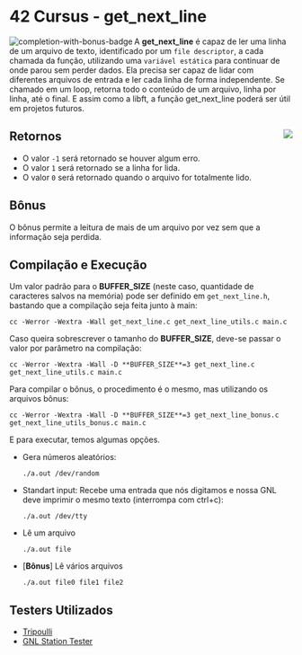 # 42 Cursus - get_next_line

<img src="https://game.42sp.org.br/static/assets/achievements/get_next_linem.png" alt="completion-with-bonus-badge" align="left">

A **get_next_line** é capaz de ler uma linha de um arquivo de texto, identificado por um `file descriptor`, a cada chamada da função, utilizando uma `variável estática` para continuar de onde parou sem perder dados. Ela precisa ser capaz de lidar com diferentes arquivos de entrada e ler cada linha de forma independente. Se chamado em um loop, retorna todo o conteúdo de um arquivo, linha por linha, até o final. E assim como a libft, a função get_next_line poderá ser útil em projetos futuros.

## Retornos <img src="https://img.shields.io/badge/GRADE-125%2F100-green" align="right">

- O valor `-1` será retornado se houver algum erro.
- O valor `1` será retornado se a linha for lida.
- O valor `0` será retornado quando o arquivo for totalmente lido.

## Bônus

O bônus permite a leitura de mais de um arquivo por vez sem que a informação seja perdida.

## Compilação e Execução

Um valor padrão para o **BUFFER_SIZE** (neste caso, quantidade de caracteres salvos na memória) pode ser definido em `get_next_line.h`, bastando que a compilação seja feita junto à main:

	cc -Werror -Wextra -Wall get_next_line.c get_next_line_utils.c main.c

Caso queira sobrescrever o tamanho do **BUFFER_SIZE**, deve-se passar o valor por parâmetro na compilação:

	cc -Werror -Wextra -Wall -D **BUFFER_SIZE**=3 get_next_line.c get_next_line_utils.c main.c

Para compilar o bônus, o procedimento é o mesmo, mas utilizando os arquivos bônus:

	cc -Werror -Wextra -Wall -D **BUFFER_SIZE**=3 get_next_line_bonus.c get_next_line_utils_bonus.c main.c

E para executar, temos algumas opções.

- Gera números aleatórios:

	```
	./a.out /dev/random
	```

- Standart input: Recebe uma entrada que nós digitamos e nossa GNL deve imprimir o mesmo texto (interrompa com ctrl+c):

	```
	./a.out /dev/tty
	```

- Lê um arquivo

	```
	./a.out file
	```

- \[**Bônus**] Lê vários arquivos

	```
	./a.out file0 file1 file2
	```

## Testers Utilizados

- [Tripoulli](https://github.com/Tripouille/gnlTester)
- [GNL Station Tester](https://github.com/kodpe/gnl-station-tester)
